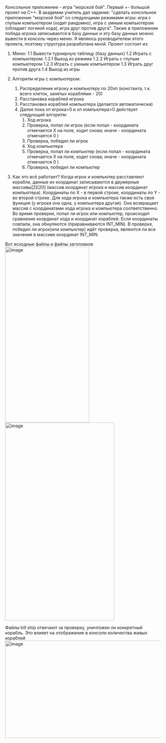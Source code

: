 Консольное приложение - игра "морской бой". Первый +- большой проект на C++. В академии учитель дал задание: "сделать консольное приложение "морской бой" со следующими режимами игры: игра с глупым компьютером (ходит рандомно), игра с умным компьютером (обладает логикой хода), игра друг против друга". Также в приложении победа игрока записывается в базу данных и эту базу данных можно вывести в консоль через меню. Я являюсь руководителем этого проекта, поэтому структура разработана мной. Проект состоит из:
1. Меню:
   1.1 Вывести турнирную таблицу (базу данных)
   1.2 Играть с компьютером:
      1.2.1 Выход из режима
      1.2.2 Играть с глупым компьютером
      1.2.3 Играть с умным компьютером
   1.3 Играть друг против друга
   1.4 Выход из игры

2. Алгоритм игры с компьютером:
   1. Распределение игроку и компьютеру по 20хп (константа, т.к. всего клеток, занятых кораблями - 20)
   2. Расстановка кораблей игрока
   3. Расстановка кораблей компьютера (делается автоматически)
   4. Далее пока хп игрока>0 и хп компьютера>0 действует следующий алгоритм:
      1. Ход игрока
      2. Проверка, попал ли игрок (если попал - координата отмечается X на поле, ходит снова; иначе - координата отмечается 0 )
      3. Проверка, победил ли игрок
      4. Ход компьютера
      5. Проверка, попал ли компьютер (если попал - координата отмечается X на поле, ходит снова; иначе - координата отмечается 0 )
      6. Проверка, победил ли компьютер
3. Как это всё работает? Когда игрок и компьютер расставляют корабли, данные их координат записываются в двумерные массивы[2][20] (массив координат игрока и массив координат компьютера). Координаты по X - в первой строке, координаты по Y - во второй строке. Для хода игрока и компьютера также есть своя функция (у игрока она одна, у компьютера другая). Она возвращает массив с координатами хода игрока и компьютера соответственно. Во время проверки, попал ли игрок или компьютер, происходит сравнение координат хода и координат кораблей. Если координаты совпали, она обнуляются (приравниваются INT_MIN).
В проверке, победил ли игрок(или компьютер) идёт проверка, являются ли все значения в массиве координат INT_MIN.

Вот исходные файлы и файлы заголовков
<img width="272" height="569" alt="image" src="https://github.com/user-attachments/assets/6fb97e21-9231-4fe6-941f-d1d51d2e2d3e" /> <img width="353" height="641" alt="image" src="https://github.com/user-attachments/assets/d323fe8f-163c-4bca-8beb-70ee3c71f4db" />

Файлы kill ship отвечают за проверку, уничтожен ли конкретный корабль. Это влияет на отображение в консоли количества живых кораблей
<img width="517" height="315" alt="image" src="https://github.com/user-attachments/assets/13a2d19b-e509-441a-9d0a-1146cfb9b5cb" />
